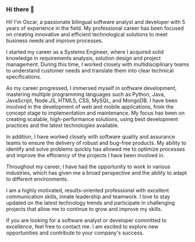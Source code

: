 ### Hi there 👋
Hi! I'm Oscar, a passionate bilingual software analyst and developer with 5 years of experience in the field. My professional career has been focused on creating innovative and efficient technological solutions to meet business needs and improve processes.

I started my career as a Systems Engineer, where I acquired solid knowledge in requirements analysis, solution design and project management. During this time, I worked closely with multidisciplinary teams to understand customer needs and translate them into clear technical specifications.

As my career progressed, I immersed myself in software development, mastering multiple programming languages such as Python, Java, JavaScript, Node.JS, HTML5, CSS, MySQL, and MongoDB. I have been involved in the development of web and mobile applications, from the concept stage to implementation and maintenance. My focus has been on creating scalable, high-performance solutions, using best development practices and the latest technologies available.

In addition, I have worked closely with software quality and assurance teams to ensure the delivery of robust and bug-free products. My ability to identify and solve problems quickly has allowed me to optimize processes and improve the efficiency of the projects I have been involved in.

Throughout my career, I have had the opportunity to work in various industries, which has given me a broad perspective and the ability to adapt to different environments.

I am a highly motivated, results-oriented professional with excellent communication skills, innate leadership and teamwork. I love to stay updated on the latest technology trends and participate in challenging projects that allow me to continue to grow and improve my skills.

If you are looking for a software analyst or developer committed to excellence, feel free to contact me. I am excited to explore new opportunities and contribute to your company's success.

<!--
**Imperius89/Imperius89** is a ✨ _special_ ✨ repository because its `README.md` (this file) appears on your GitHub profile.

Here are some ideas to get you started:

- 🔭 I’m currently working on ...
- 🌱 I’m currently learning ...
- 👯 I’m looking to collaborate on ...
- 🤔 I’m looking for help with ...
- 💬 Ask me about ...
- 📫 How to reach me: ...
- 😄 Pronouns: ...
- ⚡ Fun fact: ...
-->
